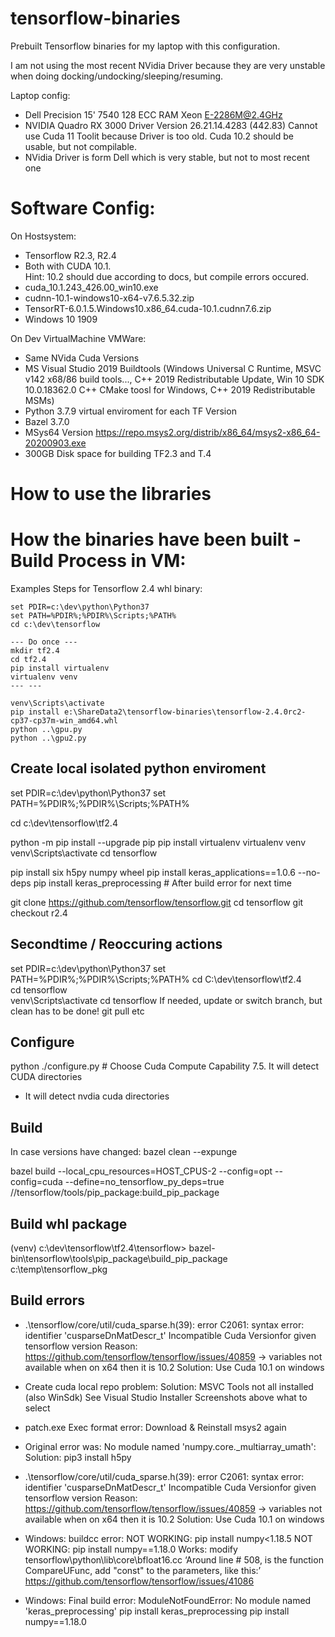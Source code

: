 # tensorflow-binaries
Prebuilt Tensorflow binaries for my laptop with this configuration.

I am not using the most recent NVidia Driver because they are very unstable when doing docking/undocking/sleeping/resuming.

Laptop config:

- Dell Precision 15' 7540 128 ECC RAM Xeon E-2286M@2.4GHz
- NVIDIA Quadro RX 3000 Driver Version 26.21.14.4283 (442.83)
  Cannot use Cuda 11 Toolit because Driver is too old. 
  Cuda 10.2 should be usable, but not compilable.
- NVidia Driver is form Dell which is very stable, but not to most recent one



# Software Config:

On Hostsystem:
- Tensorflow R2.3, R2.4
- Both with CUDA 10.1.  
  Hint: 10.2 should due according to docs, but compile errors occured.
- cuda_10.1.243_426.00_win10.exe
- cudnn-10.1-windows10-x64-v7.6.5.32.zip
- TensorRT-6.0.1.5.Windows10.x86_64.cuda-10.1.cudnn7.6.zip
- Windows 10 1909

On Dev VirtualMachine VMWare:
- Same NVida Cuda Versions
- MS Visual Studio 2019 Buildtools (Windows Universal C Runtime, MSVC v142 x68/86 build tools..., C++ 2019 Redistributable Update, Win 10 SDK 10.0.18362.0 C++ CMake 
  toosl for Windows, C++ 2019 Redistributable MSMs)
- Python 3.7.9 virtual enviroment for each TF Version
- Bazel 3.7.0
- MSys64 Version https://repo.msys2.org/distrib/x86_64/msys2-x86_64-20200903.exe
- 300GB Disk space for building TF2.3 and T.4

# How to use the libraries


# How the binaries have been built - Build Process in VM:

Examples Steps for Tensorflow 2.4 whl binary:
```
set PDIR=c:\dev\python\Python37
set PATH=%PDIR%;%PDIR%\Scripts;%PATH%
cd c:\dev\tensorflow

--- Do once ---
mkdir tf2.4
cd tf2.4
pip install virtualenv
virtualenv venv
--- ---

venv\Scripts\activate
pip install e:\ShareData2\tensorflow-binaries\tensorflow-2.4.0rc2-cp37-cp37m-win_amd64.whl
python ..\gpu.py
python ..\gpu2.py
```

## Create local isolated python enviroment

set PDIR=c:\dev\python\Python37
set PATH=%PDIR%;%PDIR%\Scripts;%PATH%


cd c:\dev\tensorflow\tf2.4

python -m pip install --upgrade pip
pip install virtualenv
virtualenv venv
venv\Scripts\activate
cd tensorflow

pip install six h5py numpy wheel
pip install keras_applications==1.0.6 --no-deps
pip install keras_preprocessing # After build error for next time	


git clone https://github.com/tensorflow/tensorflow.git
cd tensorflow
git checkout r2.4

## Secondtime / Reoccuring actions
set PDIR=c:\dev\python\Python37
set PATH=%PDIR%;%PDIR%\Scripts;%PATH%
cd C:\dev\tensorflow\tf2.4   
cd tensorflow     
venv\Scripts\activate
cd tensorflow
If needed, update or switch branch, but clean has to be done! 
git pull etc

## Configure
python ./configure.py # Choose Cuda Compute Capability 7.5. It will detect CUDA directories
- It will detect nvdia cuda directories
           

## Build        
In case versions have changed: bazel clean --expunge

           
bazel build --local_cpu_resources=HOST_CPUS-2 --config=opt --config=cuda --define=no_tensorflow_py_deps=true //tensorflow/tools/pip_package:build_pip_package


## Build whl package
(venv) c:\dev\tensorflow\tf2.4\tensorflow>
bazel-bin\tensorflow\tools\pip_package\build_pip_package c:\temp\tensorflow_pkg

## Build errors
- .\tensorflow/core/util/cuda_sparse.h(39): error C2061: syntax error: identifier 'cusparseDnMatDescr_t'
Incompatible Cuda Versionfor given tensorflow version
Reason:  https://github.com/tensorflow/tensorflow/issues/40859 -> variables not available when on x64 then it is 10.2
Solution: Use Cuda 10.1 on windows

- Create cuda local repo problem: 
Solution: MSVC Tools not all installed (also WinSdk) See Visual Studio Installer Screenshots above what to select


- patch.exe Exec format error: Download & Reinstall msys2 again


- Original error was: No module named 'numpy.core._multiarray_umath': 
Solution: pip3 install h5py

- .\tensorflow/core/util/cuda_sparse.h(39): error C2061: syntax error: identifier 'cusparseDnMatDescr_t'
Incompatible Cuda Versionfor given tensorflow version
Reason:  https://github.com/tensorflow/tensorflow/issues/40859 -> variables not available when on x64 then it is 10.2
Solution: Use Cuda 10.1 on windows


- Windows: buildcc error: 
NOT WORKING: pip install numpy<1.18.5
NOT WORKING:  pip install numpy==1.18.0
Works: modify  tensorflow\python\lib\core\bfloat16.cc 
‘Around line # 508, is the function CompareUFunc, add "const" to the parameters, like this:’ https://github.com/tensorflow/tensorflow/issues/41086


- Windows: Final build error:
ModuleNotFoundError: No module named 'keras_preprocessing'
pip install keras_preprocessing
pip install numpy==1.18.0


